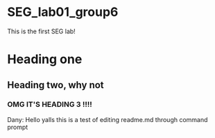 # SEG_lab01_group6
This is the first SEG lab!

# Heading one 
## Heading two, why not 
### OMG IT'S HEADING 3 !!!!
Dany: Hello yalls this is a test of editing readme.md through command prompt
